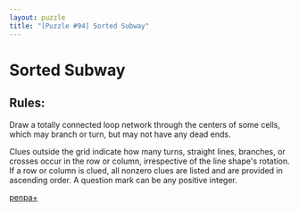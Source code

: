 ```yaml
---
layout: puzzle
title: "[Puzzle #94] Sorted Subway"
---
```


# Sorted Subway

## Rules:

Draw a totally connected loop network through the centers of some cells, which may branch or turn, but may not have any dead ends.

Clues outside the grid indicate how many turns, straight lines, branches, or crosses occur in the row or column, irrespective of the line shape's rotation. If a row or column is clued, all nonzero clues are listed and are provided in ascending order. A question mark can be any positive integer. 

[penpa+](https://tinyurl.com/2ylxevvz)
